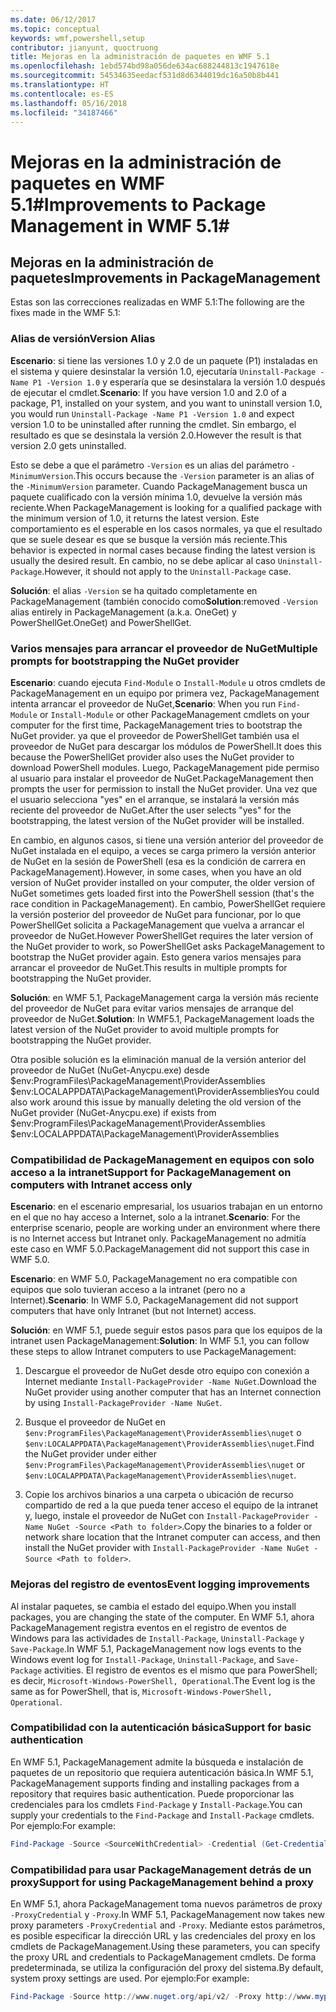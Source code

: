 ```yaml
---
ms.date: 06/12/2017
ms.topic: conceptual
keywords: wmf,powershell,setup
contributor: jianyunt, quoctruong
title: Mejoras en la administración de paquetes en WMF 5.1
ms.openlocfilehash: 1ebd574bd98a056de634ac688244813c1947618e
ms.sourcegitcommit: 54534635eedacf531d8d6344019dc16a50b8b441
ms.translationtype: HT
ms.contentlocale: es-ES
ms.lasthandoff: 05/16/2018
ms.locfileid: "34187466"
---
```

# <a name="improvements-to-package-management-in-wmf-51"></a><span data-ttu-id="ae307-103">Mejoras en la administración de paquetes en WMF 5.1#</span><span class="sxs-lookup"><span data-stu-id="ae307-103">Improvements to Package Management in WMF 5.1#</span></span>

## <a name="improvements-in-packagemanagement"></a><span data-ttu-id="ae307-104">Mejoras en la administración de paquetes</span><span class="sxs-lookup"><span data-stu-id="ae307-104">Improvements in PackageManagement</span></span> ##
<span data-ttu-id="ae307-105">Estas son las correcciones realizadas en WMF 5.1:</span><span class="sxs-lookup"><span data-stu-id="ae307-105">The following are the fixes made in the WMF 5.1:</span></span>

### <a name="version-alias"></a><span data-ttu-id="ae307-106">Alias de versión</span><span class="sxs-lookup"><span data-stu-id="ae307-106">Version Alias</span></span>

<span data-ttu-id="ae307-107">**Escenario**: si tiene las versiones 1.0 y 2.0 de un paquete (P1) instaladas en el sistema y quiere desinstalar la versión 1.0, ejecutaría `Uninstall-Package -Name P1 -Version 1.0` y esperaría que se desinstalara la versión 1.0 después de ejecutar el cmdlet.</span><span class="sxs-lookup"><span data-stu-id="ae307-107">**Scenario**: If you have version 1.0 and 2.0 of a package, P1, installed on your system, and you want to uninstall version 1.0, you would run `Uninstall-Package -Name P1 -Version 1.0` and expect version 1.0 to be uninstalled after running the cmdlet.</span></span> <span data-ttu-id="ae307-108">Sin embargo, el resultado es que se desinstala la versión 2.0.</span><span class="sxs-lookup"><span data-stu-id="ae307-108">However the result is that version 2.0 gets uninstalled.</span></span>

<span data-ttu-id="ae307-109">Esto se debe a que el parámetro `-Version` es un alias del parámetro `-MinimumVersion`.</span><span class="sxs-lookup"><span data-stu-id="ae307-109">This occurs because the `-Version` parameter is an alias of the `-MinimumVersion` parameter.</span></span> <span data-ttu-id="ae307-110">Cuando PackageManagement busca un paquete cualificado con la versión mínima 1.0, devuelve la versión más reciente.</span><span class="sxs-lookup"><span data-stu-id="ae307-110">When PackageManagement is looking for a qualified package with the minimum version of 1.0, it returns the latest version.</span></span> <span data-ttu-id="ae307-111">Este comportamiento es el esperable en los casos normales, ya que el resultado que se suele desear es que se busque la versión más reciente.</span><span class="sxs-lookup"><span data-stu-id="ae307-111">This behavior is expected in normal cases because finding the latest version is usually the desired result.</span></span> <span data-ttu-id="ae307-112">En cambio, no se debe aplicar al caso `Uninstall-Package`.</span><span class="sxs-lookup"><span data-stu-id="ae307-112">However, it should not apply to the `Uninstall-Package` case.</span></span>

<span data-ttu-id="ae307-113">**Solución**: el alias `-Version` se ha quitado completamente en PackageManagement (también conocido como</span><span class="sxs-lookup"><span data-stu-id="ae307-113">**Solution**:removed `-Version` alias entirely in PackageManagement (a.k.a.</span></span> <span data-ttu-id="ae307-114">OneGet) y PowerShellGet.</span><span class="sxs-lookup"><span data-stu-id="ae307-114">OneGet) and PowerShellGet.</span></span>

### <a name="multiple-prompts-for-bootstrapping-the-nuget-provider"></a><span data-ttu-id="ae307-115">Varios mensajes para arrancar el proveedor de NuGet</span><span class="sxs-lookup"><span data-stu-id="ae307-115">Multiple prompts for bootstrapping the NuGet provider</span></span>

<span data-ttu-id="ae307-116">**Escenario**: cuando ejecuta `Find-Module` o `Install-Module` u otros cmdlets de PackageManagement en un equipo por primera vez, PackageManagement intenta arrancar el proveedor de NuGet,</span><span class="sxs-lookup"><span data-stu-id="ae307-116">**Scenario**: When you run `Find-Module` or `Install-Module` or other PackageManagement cmdlets on your computer for the first time, PackageManagement tries to bootstrap the NuGet provider.</span></span> <span data-ttu-id="ae307-117">ya que el proveedor de PowerShellGet también usa el proveedor de NuGet para descargar los módulos de PowerShell.</span><span class="sxs-lookup"><span data-stu-id="ae307-117">It does this because the PowerShellGet provider also uses the NuGet provider to download PowerShell modules.</span></span> <span data-ttu-id="ae307-118">Luego, PackageManagement pide permiso al usuario para instalar el proveedor de NuGet.</span><span class="sxs-lookup"><span data-stu-id="ae307-118">PackageManagement then prompts the user for permission to install the NuGet provider.</span></span> <span data-ttu-id="ae307-119">Una vez que el usuario selecciona "yes" en el arranque, se instalará la versión más reciente del proveedor de NuGet.</span><span class="sxs-lookup"><span data-stu-id="ae307-119">After the user selects "yes" for the bootstrapping, the latest version of the NuGet provider will be installed.</span></span>

<span data-ttu-id="ae307-120">En cambio, en algunos casos, si tiene una versión anterior del proveedor de NuGet instalada en el equipo, a veces se carga primero la versión anterior de NuGet en la sesión de PowerShell (esa es la condición de carrera en PackageManagement).</span><span class="sxs-lookup"><span data-stu-id="ae307-120">However, in some cases, when you have an old version of NuGet provider installed on your computer, the older version of NuGet sometimes gets loaded first into the PowerShell session (that's the race condition in PackageManagement).</span></span> <span data-ttu-id="ae307-121">En cambio, PowerShellGet requiere la versión posterior del proveedor de NuGet para funcionar, por lo que PowerShellGet solicita a PackageManagement que vuelva a arrancar el proveedor de NuGet.</span><span class="sxs-lookup"><span data-stu-id="ae307-121">However PowerShellGet requires the later version of the NuGet provider to work, so PowerShellGet asks PackageManagement to bootstrap the NuGet provider again.</span></span> <span data-ttu-id="ae307-122">Esto genera varios mensajes para arrancar el proveedor de NuGet.</span><span class="sxs-lookup"><span data-stu-id="ae307-122">This results in multiple prompts for bootstrapping the NuGet provider.</span></span>

<span data-ttu-id="ae307-123">**Solución**: en WMF 5.1, PackageManagement carga la versión más reciente del proveedor de NuGet para evitar varios mensajes de arranque del proveedor de NuGet.</span><span class="sxs-lookup"><span data-stu-id="ae307-123">**Solution**: In WMF5.1, PackageManagement loads the latest version of the NuGet provider to avoid multiple prompts for bootstrapping the NuGet provider.</span></span>

<span data-ttu-id="ae307-124">Otra posible solución es la eliminación manual de la versión anterior del proveedor de NuGet (NuGet-Anycpu.exe) desde $env:ProgramFiles\PackageManagement\ProviderAssemblies $env:LOCALAPPDATA\PackageManagement\ProviderAssemblies</span><span class="sxs-lookup"><span data-stu-id="ae307-124">You could also work around this issue by manually deleting the old version of the NuGet provider (NuGet-Anycpu.exe) if exists from $env:ProgramFiles\PackageManagement\ProviderAssemblies $env:LOCALAPPDATA\PackageManagement\ProviderAssemblies</span></span>


### <a name="support-for-packagemanagement-on-computers-with-intranet-access-only"></a><span data-ttu-id="ae307-125">Compatibilidad de PackageManagement en equipos con solo acceso a la intranet</span><span class="sxs-lookup"><span data-stu-id="ae307-125">Support for PackageManagement on computers with Intranet access only</span></span>

<span data-ttu-id="ae307-126">**Escenario**: en el escenario empresarial, los usuarios trabajan en un entorno en el que no hay acceso a Internet, solo a la intranet.</span><span class="sxs-lookup"><span data-stu-id="ae307-126">**Scenario**: For the enterprise scenario, people are working under an environment where there is no Internet access but Intranet only.</span></span> <span data-ttu-id="ae307-127">PackageManagement no admitía este caso en WMF 5.0.</span><span class="sxs-lookup"><span data-stu-id="ae307-127">PackageManagement did not support this case in WMF 5.0.</span></span>

<span data-ttu-id="ae307-128">**Escenario**: en WMF 5.0, PackageManagement no era compatible con equipos que solo tuvieran acceso a la intranet (pero no a Internet).</span><span class="sxs-lookup"><span data-stu-id="ae307-128">**Scenario**: In WMF 5.0, PackageManagement did not support computers that have only Intranet (but not Internet) access.</span></span>

<span data-ttu-id="ae307-129">**Solución**: en WMF 5.1, puede seguir estos pasos para que los equipos de la intranet usen PackageManagement:</span><span class="sxs-lookup"><span data-stu-id="ae307-129">**Solution**: In WMF 5.1, you can follow these steps to allow Intranet computers to use PackageManagement:</span></span>

1. <span data-ttu-id="ae307-130">Descargue el proveedor de NuGet desde otro equipo con conexión a Internet mediante `Install-PackageProvider -Name NuGet`.</span><span class="sxs-lookup"><span data-stu-id="ae307-130">Download the NuGet provider using another computer that has an Internet connection by using `Install-PackageProvider -Name NuGet`.</span></span>

2. <span data-ttu-id="ae307-131">Busque el proveedor de NuGet en `$env:ProgramFiles\PackageManagement\ProviderAssemblies\nuget` o `$env:LOCALAPPDATA\PackageManagement\ProviderAssemblies\nuget`.</span><span class="sxs-lookup"><span data-stu-id="ae307-131">Find the NuGet provider under either `$env:ProgramFiles\PackageManagement\ProviderAssemblies\nuget`  or  `$env:LOCALAPPDATA\PackageManagement\ProviderAssemblies\nuget`.</span></span>

3. <span data-ttu-id="ae307-132">Copie los archivos binarios a una carpeta o ubicación de recurso compartido de red a la que pueda tener acceso el equipo de la intranet y, luego, instale el proveedor de NuGet con `Install-PackageProvider -Name NuGet -Source <Path to folder>`.</span><span class="sxs-lookup"><span data-stu-id="ae307-132">Copy the binaries to a folder or network share location that the Intranet computer can access, and then install the NuGet provider with `Install-PackageProvider -Name NuGet -Source <Path to folder>`.</span></span>


### <a name="event-logging-improvements"></a><span data-ttu-id="ae307-133">Mejoras del registro de eventos</span><span class="sxs-lookup"><span data-stu-id="ae307-133">Event logging improvements</span></span>

<span data-ttu-id="ae307-134">Al instalar paquetes, se cambia el estado del equipo.</span><span class="sxs-lookup"><span data-stu-id="ae307-134">When you install packages, you are changing the state of the computer.</span></span> <span data-ttu-id="ae307-135">En WMF 5.1, ahora PackageManagement registra eventos en el registro de eventos de Windows para las actividades de `Install-Package`, `Uninstall-Package` y `Save-Package`.</span><span class="sxs-lookup"><span data-stu-id="ae307-135">In WMF 5.1, PackageManagement now logs events to the Windows event log for `Install-Package`, `Uninstall-Package`, and `Save-Package` activities.</span></span> <span data-ttu-id="ae307-136">El registro de eventos es el mismo que para PowerShell; es decir, `Microsoft-Windows-PowerShell, Operational`.</span><span class="sxs-lookup"><span data-stu-id="ae307-136">The Event log  is the same as for PowerShell, that is, `Microsoft-Windows-PowerShell, Operational`.</span></span>

### <a name="support-for-basic-authentication"></a><span data-ttu-id="ae307-137">Compatibilidad con la autenticación básica</span><span class="sxs-lookup"><span data-stu-id="ae307-137">Support for basic authentication</span></span>

<span data-ttu-id="ae307-138">En WMF 5.1, PackageManagement admite la búsqueda e instalación de paquetes de un repositorio que requiera autenticación básica.</span><span class="sxs-lookup"><span data-stu-id="ae307-138">In WMF 5.1, PackageManagement supports finding and installing packages from a repository that requires basic authentication.</span></span> <span data-ttu-id="ae307-139">Puede proporcionar las credenciales para los cmdlets `Find-Package` y `Install-Package`.</span><span class="sxs-lookup"><span data-stu-id="ae307-139">You can supply your credentials to the `Find-Package` and `Install-Package` cmdlets.</span></span> <span data-ttu-id="ae307-140">Por ejemplo:</span><span class="sxs-lookup"><span data-stu-id="ae307-140">For example:</span></span>

``` PowerShell
Find-Package -Source <SourceWithCredential> -Credential (Get-Credential)
```
### <a name="support-for-using-packagemanagement-behind-a-proxy"></a><span data-ttu-id="ae307-141">Compatibilidad para usar PackageManagement detrás de un proxy</span><span class="sxs-lookup"><span data-stu-id="ae307-141">Support for using PackageManagement behind a proxy</span></span>

<span data-ttu-id="ae307-142">En WMF 5.1, ahora PackageManagement toma nuevos parámetros de proxy `-ProxyCredential` y `-Proxy`.</span><span class="sxs-lookup"><span data-stu-id="ae307-142">In WMF 5.1, PackageManagement now takes new proxy parameters `-ProxyCredential` and `-Proxy`.</span></span> <span data-ttu-id="ae307-143">Mediante estos parámetros, es posible especificar la dirección URL y las credenciales del proxy en los cmdlets de PackageManagement.</span><span class="sxs-lookup"><span data-stu-id="ae307-143">Using these parameters, you can specify the proxy URL and credentials to PackageManagement cmdlets.</span></span> <span data-ttu-id="ae307-144">De forma predeterminada, se utiliza la configuración del proxy del sistema.</span><span class="sxs-lookup"><span data-stu-id="ae307-144">By default, system proxy settings are used.</span></span> <span data-ttu-id="ae307-145">Por ejemplo:</span><span class="sxs-lookup"><span data-stu-id="ae307-145">For example:</span></span>

``` PowerShell
Find-Package -Source http://www.nuget.org/api/v2/ -Proxy http://www.myproxyserver.com -ProxyCredential (Get-Credential)
```
